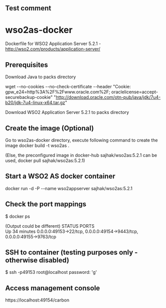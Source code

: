 ## Test comment
wso2as-docker
=============

Dockerfile for WSO2 Application Server 5.2.1 - http://wso2.com/products/application-server/

Prerequisites
-------------
Download Java to packs directory

wget --no-cookies --no-check-certificate --header "Cookie: gpw_e24=http%3A%2F%2Fwww.oracle.com%2F; oraclelicense=accept-securebackup-cookie" "http://download.oracle.com/otn-pub/java/jdk/7u4-b20/jdk-7u4-linux-x64.tar.gz"

Download WSO2 Application Server 5.2.1 to packs directory

Create the image (Optional)
----------------------------
Go to wso2as-docker directory, execute following command to create the image docker build -t wso2as .

(Else, the preconfigured image in docker-hub sajhak/wso2as:5.2.1 can be used,
docker pull sajhak/wso2as:5.2.1)

Start a WSO2 AS docker container
--------------------------------
docker run -d -P --name wso2appserver sajhak/wso2as:5.2.1

Check the port mappings
-----------------------
$ docker ps

(Output could be different)
 STATUS              PORTS                                                                    
Up 34 minutes       0.0.0.0:49153->22/tcp, 0.0.0.0:49154->9443/tcp, 0.0.0.0:49155->9763/tcp


SSH to container (testing purposes only - otherwise disabled)
-------------------------------------------------------------
$ ssh -p49153 root@localhost
password: 'g'


Access management console
-------------------------
https://localhost:49154/carbon
